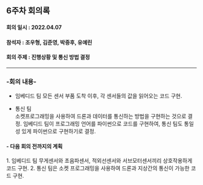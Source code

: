 <h2>6주차 회의록</h2>
<h4>회의 일시 : 2022.04.07</h4>
<h4>참석자 : 조우형, 김준영, 박중후, 유예린</h4>
<h4>회의 주제 : 진행상황 및 통신 방법 결정  </h4>

----------------------------------------------------------
<h3>-회의 내용-</h3>

  - 임베디드 팀
    모든 센서 부품 도착 이후, 각 센서들의 값을 읽어오는 코드 구현.
   
  - 통신 팀  
    소켓프로그래밍을 사용하여 드론과 데이터를 통신하는 방법을 구현하는 것으로 결정. 
    임베디드 팀이 프로그래밍 언어를 파이썬으로 코드를 구현하여, 
    통신 팀도 통일성 있게 파이썬으로 구현하기로 결정.

   <h4>- 다음 회의 전까지의 계획</h4>
   1. 임베디드 팀 무게센서와 초음파센서, 적외선센서와 서브모터센서끼리 상호작용하게 코드 구현.
   2. 통신 팀은 소켓 프로그래밍을 사용하여 드론과 지상간의 통신이 가능한 코드 구현.
 

